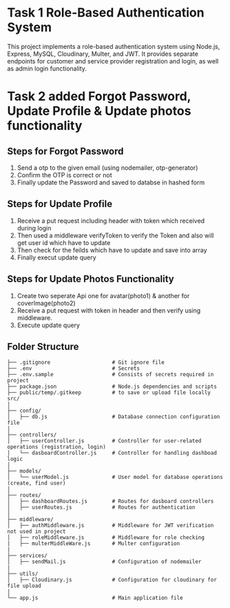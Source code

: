 # Task 1 Role-Based Authentication System

This project implements a role-based authentication system using Node.js, Express, MySQL, Cloudinary, Multer, and JWT. It provides separate endpoints for customer and service provider registration and login, as well as admin login functionality.

# Task 2 added Forgot Password, Update Profile & Update photos functionality

## Steps for Forgot Password
1. Send a otp to the given email (using nodemailer, otp-generator)
2. Confirm the OTP is correct or not
3. Finally update the Password and saved to databse in hashed form

## Steps for Update Profile
1. Receive a put request including header with token which received during login
2. Then used a middleware verifyToken to verify the Token and also will get user id which have to update
3. Then check for the feilds which have to update and save into array
4. Finally execut update query

## Steps for Update Photos Functionality
1. Create two seperate Api one for avatar(photo1) & another for coverImage(photo2)
2. Receive a put request with token in header and then verify using middleware.
3. Execute update query

## Folder Structure

```plaintext
├── .gitignore                    # Git ignore file
├── .env                          # Secrets
├── .env.sample                   # Consists of secrets required in project
├── package.json                  # Node.js dependencies and scripts
├── public/temp/.gitkeep          # to save or upload file locally
src/
│
├── config/
│   ├── db.js                     # Database connection configuration file
│
├── controllers/
│   ├── userController.js         # Controller for user-related operations (registration, login)
│   └── dasboardController.js     # Controller for handling dashboad logic
│
├── models/
│   └── userModel.js              # User model for database operations (create, find user)
│
├── routes/
│   ├── dashboardRoutes.js        # Routes for dasboard controllers
│   ├── userRoutes.js             # Routes for authentication
│
├── middleware/
│   ├── authMiddleware.js         # Middleware for JWT verification   not used in project
│   ├── roleMiddleware.js         # Middleware for role checking
|   ├── multerMiddleWare.js       # Multer configuration
|
├── services/
│   ├── sendMail.js               # Configuration of nodemailer
|
├── utils/
│   ├── Cloudinary.js             # Configuration for cloudinary for file upload
│
└── app.js                        # Main application file
